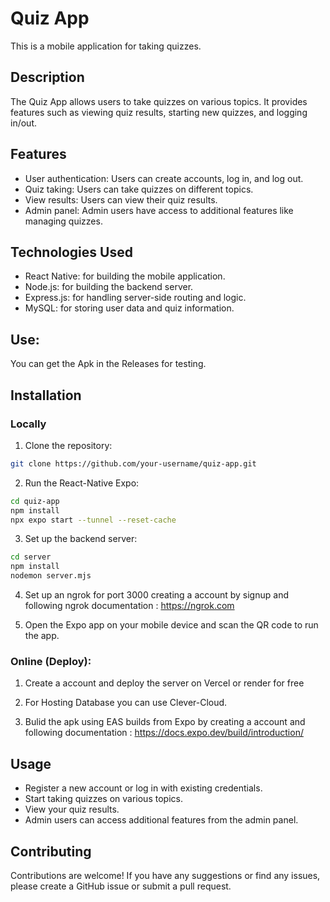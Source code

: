 # Quiz App

This is a mobile application for taking quizzes.

## Description

The Quiz App allows users to take quizzes on various topics. It provides features such as viewing quiz results, starting new quizzes, and logging in/out.

## Features

- User authentication: Users can create accounts, log in, and log out.
- Quiz taking: Users can take quizzes on different topics.
- View results: Users can view their quiz results.
- Admin panel: Admin users have access to additional features like managing quizzes.

## Technologies Used

- React Native: for building the mobile application.
- Node.js: for building the backend server.
- Express.js: for handling server-side routing and logic.
- MySQL: for storing user data and quiz information.

## Use:

You can get the Apk in the Releases for testing.

## Installation

### Locally

1. Clone the repository: 
```bash
git clone https://github.com/your-username/quiz-app.git
```

2. Run the React-Native Expo:
```bash
cd quiz-app
npm install
npx expo start --tunnel --reset-cache
```

3. Set up the backend server:
```bash
cd server
npm install
nodemon server.mjs
```
4. Set up an ngrok for port 3000 creating a account by signup and following ngrok documentation : https://ngrok.com

5. Open the Expo app on your mobile device and scan the QR code to run the app.

### Online (Deploy):

1. Create a account and deploy the server on Vercel or render for free

2. For Hosting Database you can use Clever-Cloud.

3. Bulid the apk using EAS builds from Expo by creating a account and following documentation : https://docs.expo.dev/build/introduction/

## Usage

- Register a new account or log in with existing credentials.
- Start taking quizzes on various topics.
- View your quiz results.
- Admin users can access additional features from the admin panel.

## Contributing

Contributions are welcome! If you have any suggestions or find any issues, please create a GitHub issue or submit a pull request.

<!-- ## License

This project is licensed under the [MIT License](LICENSE). -->
